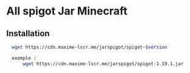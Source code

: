 # All spigot Jar Minecraft


## Installation



```bash
  wget https://cdn.maxime-lscr.me/jarspigot/spigot-$version

  exemple : 
      wget https://cdn.maxime-lscr.me/jarspigot/spigot-1.19.1.jar

```
